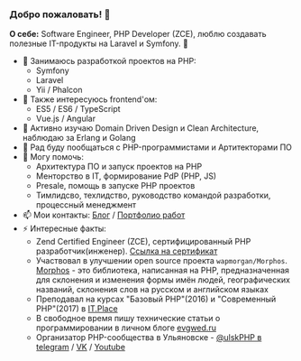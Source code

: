 ### Добро пожаловать! 👋

**О себе:** Software Engineer, PHP Developer (ZCE), люблю создавать полезные IT-продукты на Laravel и Symfony. 🖤 

- 🚀 Занимаюсь разработкой проектов на PHP:
  - Symfony
  - Laravel
  - Yii / Phalcon
- 🔭 Также интересуюсь frontend'ом:
  - ES5 / ES6 / TypeScript
  - Vue.js / Angular
- 🌱 Активно изучаю Domain Driven Design и Clean Architecture, наблюдаю за Erlang и Golang
- 👯 Рад буду пообщаться с PHP-программистами и Артитекторами ПО
- 💬 Могу помочь:
  - Архитектура ПО и запуск проектов на PHP
  - Менторство в IT, формирование PdP (PHP, JS)
  - Presale, помощь в запуске PHP проектов
  - Тимлидсво, техлидство, руководство командой разработки, процессный менеджмент
- 📫 Мои контакты: [Блог](http://evgwed.ru/) / [Портфолио работ](http://evgwed.ru/works)
- ⚡ Интересные факты: 
  - Zend Certified Engineer (ZCE), сертифицированный PHP разработчик(инженер). [Сcылка на сертификат](http://www.zend.com/en/yellow-pages/ZEND030961)
  - Участвовал в улучшении open source проекта `wapmorgan/Morphos`. <br/>
    [Morphos](http://morphos.io/) - это библиотека, написанная на PHP, предназначенная для склонения и изменения формы имён людей, географических названий, склонения слов на русском и английском языках
  - Преподавал на курсах "Базовый PHP"(2016) и "Современный PHP"(2017) в [IT.Place](https://itplace.simbirsoft.com)
  - В свободное время пишу технические статьи о программировании в личном блоге [evgwed.ru](http://evgwed.ru/)
  - Организатор PHP-сообщества в Ульяновске - [@ulskPHP в telegram](https://t.me/ulskPHP) / [VK](https://vk.com/ulskphp) / [Youtube](https://www.youtube.com/channel/UCODlkh15flKLFtUQBZWtz9A)

